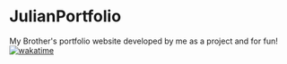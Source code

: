 # JulianPortfolio
My Brother's portfolio website developed by me as a project and for fun!
[![wakatime](https://wakatime.com/badge/github/miniloda/JulianPortfolio.svg)](https://wakatime.com/badge/github/miniloda/JulianPortfolio)
